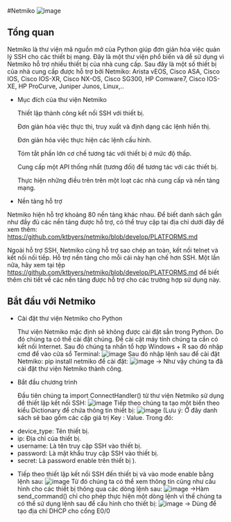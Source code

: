 #Netmiko
![image](https://user-images.githubusercontent.com/129259654/229759773-2c669390-c33f-4b29-aa1a-19830ab21448.png)
 ## Tổng quan
 
 Netmiko là thư viện mã nguồn mở của Python giúp đơn giản hóa việc quản lý SSH cho các thiết bị mạng. Đây là một thư viện phổ biến và dễ sử dụng vì Netmiko hỗ trợ nhiều thiết bị của nhà cung cấp. Sau đây là một số thiết bị của nhà cung cấp được hỗ trợ bởi Netmiko: Arista vEOS, Cisco ASA, Cisco IOS, Cisco IOS-XR, Cisco NX-OS, Cisco SG300, HP Comware7, Cisco IOS-XE, HP ProCurve, Juniper Junos, Linux,..
  - Mục đích của thư viện Netmiko
    
    Thiết lập thành công kết nối SSH với thiết bị.
    
    Đơn giản hóa việc thực thi, truy xuất và định dạng các lệnh hiển thị.
    
    Đơn giản hóa việc thực hiện các lệnh cấu hình.
    
    Tóm tắt phần lớn cơ chế tương tác với thiết bị ở mức độ thấp.
    
    Cung cấp một API thống nhất (tương đối) để tương tác với các thiết bị.
    
    Thực hiện những điều trên trên một loạt các nhà cung cấp và nền tảng mạng.
  - Nền tảng hỗ trợ
  
  Netmiko hiện hỗ trợ khoảng 80 nền tảng khác nhau. Để biết danh sách gần như đầy đủ các nền tảng được hỗ trợ, có thể truy cập  tại địa chỉ dưới đây để xem thêm: https://github.com/ktbyers/netmiko/blob/develop/PLATFORMS.md
  
  Ngoài hỗ trợ SSH, Netmiko cũng hỗ trợ sao chép an toàn, kết nối telnet và kết nối nối tiếp. Hỗ trợ nền tảng cho mỗi cái này hạn chế hơn SSH. Một lần nữa, hãy xem tại tệp  https://github.com/ktbyers/netmiko/blob/develop/PLATFORMS.md để biết thêm chi tiết về các nền tảng được hỗ trợ cho các trường hợp sử dụng này.

## Bắt đầu với Netmiko
- Cài đặt thư viện Netmiko cho Python

  Thư viện Netmiko mặc định sẽ không được cài đặt sẳn trong Python. Do đó chúng ta có thể cài đặt chúng. Để cài cặt máy tính chúng ta cần có kết nối Internet. Sau đó chúng ta nhấn tổ hợp Windows + R sao đó nhập cmd để vào cửa sổ Terminal:
![image](https://user-images.githubusercontent.com/129259654/229761052-d86385e0-373f-4a11-af19-8e3db78141b3.png)
Sau đó nhập lệnh sau để cài đặt Netmiko: pip install netmiko để cài đặt:
![image](https://user-images.githubusercontent.com/129259654/229761129-e6336567-45c0-4b61-b7b9-7f570832486f.png)
-> Như vậy chúng ta đã cài đặt thư viện Netmiko thành công. 
- Bắt đầu chương trình

  Đầu tiên chúng ta import ConnectHandler() từ thư viện Netmiko sử dụng để thiết lập kết nối SSH:
![image](https://user-images.githubusercontent.com/129259654/229761318-7ec9b324-4569-4fe7-82db-2adf7b636f32.png)
  Tiếp theo chúng ta tạo một biến theo kiểu Dictionary để chứa thông tin thiết bị:
 ![image](https://user-images.githubusercontent.com/129259654/229761395-90bbaf25-e417-4690-9d9c-8a9875a6049f.png)
(Lưu ý: Ở đây danh sách sẽ bao gồm các cặp giá trị Key : Value. Trong đó:
+ device_type: Tên thiết bị.
+ ip: Địa chỉ của thiết bị.
+ username: Là tên truy cập SSH vào thiết bị.
+ password: Là mật khẩu truy cập SSH vào thiết bị.
+ secret: Là password enable trên thiết bị ).
- Tiếp theo thiết lập kết nối SSH đến thiết bị và vào mode enable bằng lệnh sau:
![image](https://user-images.githubusercontent.com/129259654/229761473-e7014646-778e-4dd0-a1cf-5e0c9ec319ff.png)
Từ đó chúng ta có thể xem thông tin cũng như cấu hình cho các thiết bị thông qua các dòng lệnh sau:
![image](https://user-images.githubusercontent.com/129259654/229761543-09b6affc-e009-4d2d-bd39-17c50e915a64.png)
->Hàm send_command() chỉ cho phép thực hiện một dòng lệnh vì thế chúng ta có thể sử dụng lệnh sau để cấu hình cho thiết bị:
![image](https://user-images.githubusercontent.com/129259654/229761617-e838e9a0-7927-4ee1-9b42-af7cd3866131.png)
-> Dùng để tạo địa chỉ DHCP cho cổng E0/0

